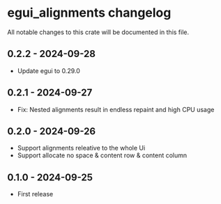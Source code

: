 # egui_alignments changelog

All notable changes to this crate will be documented in this file.

## 0.2.2 - 2024-09-28

- Update egui to 0.29.0

## 0.2.1 - 2024-09-27

- Fix: Nested alignments result in endless repaint and high CPU usage

## 0.2.0 - 2024-09-26

- Support alignments releative to the whole Ui
- Support allocate no space & content row & content column

## 0.1.0 - 2024-09-25

- First release